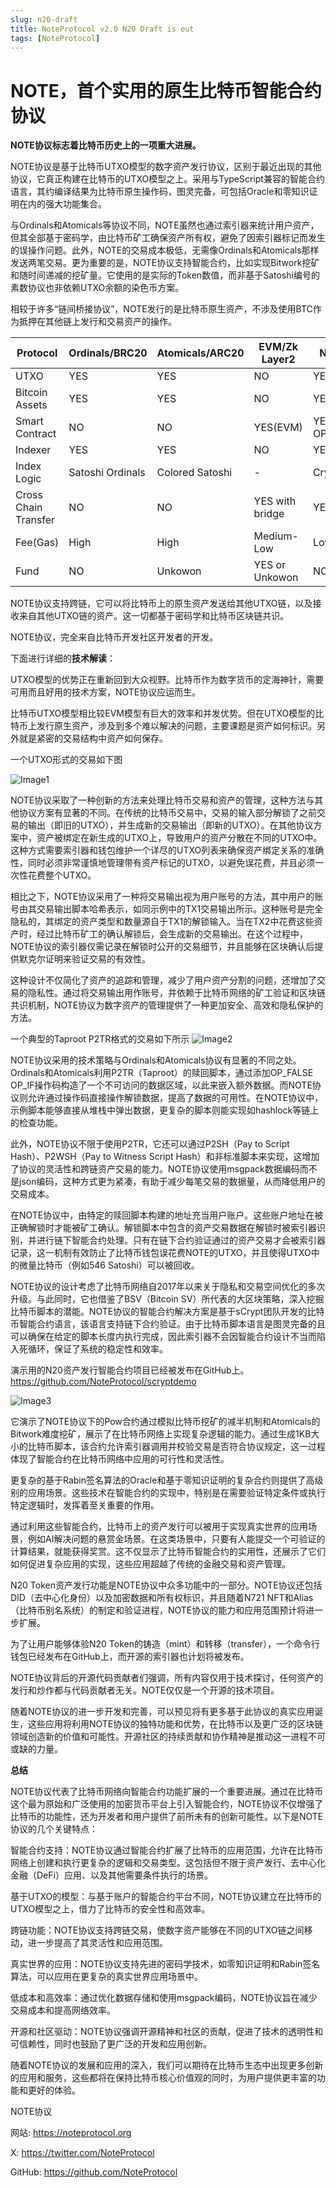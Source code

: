 ```yaml
---
slug: n20-draft
title: NoteProtocol v2.0 N20 Draft is out
tags: [NoteProtocol]
---
```


# NOTE，首个实用的原生比特币智能合约协议

**NOTE协议标志着比特币历史上的一项重大进展。**

NOTE协议是基于比特币UTXO模型的数字资产发行协议，区别于最近出现的其他协议，它真正构建在比特币的UTXO模型之上。采用与TypeScript兼容的智能合约语言，其约编译结果为比特币原生操作码，图灵完备，可包括Oracle和零知识证明在内的强大功能集合。

与Ordinals和Atomicals等协议不同，NOTE虽然也通过索引器来统计用户资产，但其全部基于密码学，由比特币矿工确保资产所有权，避免了因索引器标记而发生的误操作问题。此外，NOTE的交易成本极低，无需像Ordinals和Atomicals那样发送两笔交易。更为重要的是，NOTE协议支持智能合约，比如实现Bitwork挖矿和随时间递减的挖矿量。它使用的是实际的Token数值，而非基于Satoshi编号的素数协议也非依赖UTXO余额的染色币方案。

相较于许多“链间桥接协议”，NOTE发行的是比特币原生资产，不涉及使用BTC作为抵押在其他链上发行和交易资产的操作。

| Protocol | Ordinals/BRC20 | Atomicals/ARC20 | EVM/Zk Layer2 | NOTE/N20 |
|-------|-------|-------|-------|-------|
| UTXO | YES | YES | NO | YES| 
| Bitcoin Assets | YES | YES | NO | YES | 
| Smart Contract | NO | NO | YES(EVM) | YES(Bitcoin OP Codes) | 
| Indexer | YES | YES | NO | YES | 
| Index Logic | Satoshi Ordinals | Colored Satoshi | - | Cryptography | 
| Cross Chain Transfer | NO | NO | YES with bridge | YES | 
| Fee(Gas) | High | High | Medium-Low | Low | 
| Fund | NO | Unkowon | YES or Unkowon | NO | 

NOTE协议支持跨链，它可以将比特币上的原生资产发送给其他UTXO链，以及接收来自其他UTXO链的资产。这一切都基于密码学和比特币区块链共识。

NOTE协议，完全来自比特币开发社区开发者的开发。

下面进行详细的**技术解读**：

UTXO模型的优势正在重新回到大众视野。比特币作为数字货币的定海神针，需要可用而且好用的技术方案，NOTE协议应运而生。

比特币UTXO模型相比较EVM模型有巨大的效率和并发优势。但在UTXO模型的比特币上发行原生资产，涉及到多个难以解决的问题，主要课题是资产如何标识。另外就是紧密的交易结构中资产如何保存。

一个UTXO形式的交易如下图

![Image1](./n20-1.png)

NOTE协议采取了一种创新的方法来处理比特币交易和资产的管理，这种方法与其他协议方案有显著的不同。在传统的比特币交易中，交易的输入部分解锁了之前交易的输出（即旧的UTXO），并生成新的交易输出（即新的UTXO）。在其他协议方案中，资产被绑定在新生成的UTXO上，导致用户的资产分散在不同的UTXO中。这种方式需要索引器和钱包维护一个详尽的UTXO列表来确保资产绑定关系的准确性，同时必须非常谨慎地管理带有资产标记的UTXO，以避免误花费，并且必须一次性花费整个UTXO。

相比之下，NOTE协议采用了一种将交易输出视为用户账号的方法，其中用户的账号由其交易输出脚本哈希表示，如同示例中的TX1交易输出所示。这种账号是完全隐私的，其绑定的资产类型和数量源自于TX1的解锁输入。当在TX2中花费这些资产时，经过比特币矿工的确认解锁后，会生成新的交易输出。在这个过程中，NOTE协议的索引器仅需记录在解锁时公开的交易细节，并且能够在区块确认后提供默克尔证明来验证交易的有效性。

这种设计不仅简化了资产的追踪和管理，减少了用户资产分割的问题，还增加了交易的隐私性。通过将交易输出用作账号，并依赖于比特币网络的矿工验证和区块链共识机制，NOTE协议为数字资产的管理提供了一种更加安全、高效和隐私保护的方法。

一个典型的Taproot P2TR格式的交易如下所示
![Image2](./n20-2.png)

NOTE协议采用的技术策略与Ordinals和Atomicals协议有显著的不同之处。Ordinals和Atomicals利用P2TR（Taproot）的赎回脚本，通过添加OP_FALSE OP_IF操作码构造了一个不可访问的数据区域，以此来嵌入额外数据。而NOTE协议则允许通过操作码直接操作解锁数据，提高了数据的可用性。在NOTE协议中，示例脚本能够直接从堆栈中弹出数据，更复杂的脚本则能实现如hashlock等链上的检查功能。

此外，NOTE协议不限于使用P2TR，它还可以通过P2SH（Pay to Script Hash）、P2WSH（Pay to Witness Script Hash）和非标准脚本来实现，这增加了协议的灵活性和跨链资产交易的能力。NOTE协议使用msgpack数据编码而不是json编码，这种方式更为紧凑，有助于减少每笔交易的数据量，从而降低用户的交易成本。

在NOTE协议中，由特定的赎回脚本构建的地址充当用户账户。这些账户地址在被正确解锁时才能被矿工确认。解锁脚本中包含的资产交易数据在解锁时被索引器识别，并进行链下智能合约处理。只有在链下合约验证通过的资产交易才会被索引器记录，这一机制有效防止了比特币钱包误花费NOTE的UTXO，并且使得UTXO中的微量比特币（例如546 Satoshi）可以被回收。

NOTE协议的设计考虑了比特币网络自2017年以来关于隐私和交易空间优化的多次升级。与此同时，它也借鉴了BSV（Bitcoin SV）所代表的大区块策略，深入挖掘比特币脚本的潜能。NOTE协议的智能合约解决方案是基于sCrypt团队开发的比特币智能合约语言，该语言支持链下合约验证。由于比特币脚本语言是图灵完备的且可以确保在给定的脚本长度内执行完成，因此索引器不会因智能合约设计不当而陷入死循环，保证了系统的稳定性和效率。

演示用的N20资产发行智能合约项目已经被发布在GitHub上。
https://github.com/NoteProtocol/scryptdemo 

![Image3](./n20-3.png)

它演示了NOTE协议下的Pow合约通过模拟比特币挖矿的减半机制和Atomicals的Bitwork难度挖矿，展示了在比特币网络上实现复杂逻辑的能力。通过生成1KB大小的比特币脚本，该合约允许索引器调用并校验交易是否符合协议规定，这一过程体现了智能合约在比特币网络中应用的可行性和灵活性。

更复杂的基于Rabin签名算法的Oracle和基于零知识证明的复杂合约则提供了高级别的应用场景。这些技术在智能合约的实现中，特别是在需要验证特定条件或执行特定逻辑时，发挥着至关重要的作用。

通过利用这些智能合约，比特币上的资产发行可以被用于实现真实世界的应用场景，例如AI解决问题的悬赏金场景。在这类场景中，只要有人能提交一个可验证的计算结果，就能获得奖赏。这不仅显示了比特币智能合约的实用性，还展示了它们如何促进复杂应用的实现，这些应用超越了传统的金融交易和资产管理。

N20 Token资产发行功能是NOTE协议中众多功能中的一部分。NOTE协议还包括DID（去中心化身份）以及加密数据和所有权标识，并且随着N721 NFT和Alias（比特币别名系统）的制定和验证进程，NOTE协议的能力和应用范围预计将进一步扩展。

为了让用户能够体验N20 Token的铸造（mint）和转移（transfer），一个命令行钱包已经发布在GitHub上，而开源的索引器也计划将被发布。

NOTE协议背后的开源代码贡献者们强调，所有内容仅用于技术探讨，任何资产的发行和炒作都与代码贡献者无关。NOTE仅仅是一个开源的技术项目。

随着NOTE协议的进一步开发和完善，可以预见将有更多基于此协议的真实应用诞生，这些应用将利用NOTE协议的独特功能和优势，在比特币以及更广泛的区块链领域创造新的价值和可能性。开源社区的持续贡献和协作精神是推动这一进程不可或缺的力量。


**总结**

NOTE协议代表了比特币网络向智能合约功能扩展的一个重要进展。通过在比特币这个最为原始和广泛使用的加密货币平台上引入智能合约，NOTE协议不仅增强了比特币的功能性，还为开发者和用户提供了前所未有的创新可能性。以下是NOTE协议的几个关键特点：

智能合约支持：NOTE协议通过智能合约扩展了比特币的应用范围，允许在比特币网络上创建和执行更复杂的逻辑和交易类型。这包括但不限于资产发行、去中心化金融（DeFi）应用、以及其他需要条件执行的场景。

基于UTXO的模型：与基于账户的智能合约平台不同，NOTE协议建立在比特币的UTXO模型之上，借力了比特币的安全性和高效率。

跨链功能：NOTE协议支持跨链交易，使数字资产能够在不同的UTXO链之间移动，进一步提高了其灵活性和应用范围。

真实世界的应用：NOTE协议支持先进的密码学技术，如零知识证明和Rabin签名算法，可以应用在更复杂的真实世界应用场景中。

低成本和高效率：通过优化数据存储和使用msgpack编码，NOTE协议旨在减少交易成本和提高网络效率。

开源和社区驱动：NOTE协议强调开源精神和社区的贡献，促进了技术的透明性和可信赖性，同时也鼓励了更广泛的开发和应用创新。

随着NOTE协议的发展和应用的深入，我们可以期待在比特币生态中出现更多创新的应用和服务，这些都将在保持比特币核心价值观的同时，为用户提供更丰富的功能和更好的体验。

NOTE协议

网站: https://noteprotocol.org

X: https://twitter.com/NoteProtocol

GitHub: https://github.com/NoteProtocol
